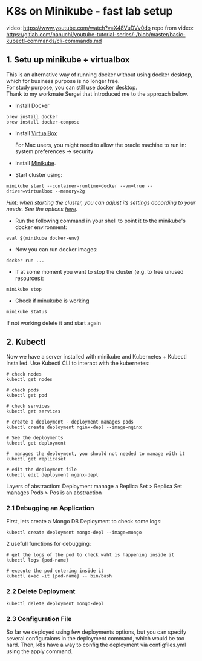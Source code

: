 # K8s on Minikube - fast lab setup
video: https://www.youtube.com/watch?v=X48VuDVv0do
repo from video: https://gitlab.com/nanuchi/youtube-tutorial-series/-/blob/master/basic-kubectl-commands/cli-commands.md

## 1. Setu up minikube + virtualbox
This is an alternative way of running docker without using docker desktop, which for business purpose is no longer free.   
For study purpose, you can still use docker desktop.   
Thank to my workmate Sergei that introduced me to the approach below.
* Install Docker
```
brew install docker
brew install docker-compose
```
* Install [VirtualBox](https://minikube.sigs.k8s.io/docs/drivers/virtualbox/)
  
  For Mac users, you might need to allow the oracle machine to run in: system preferences -> security  
* Install [Minikube](https://minikube.sigs.k8s.io/docs/start/).  
* Start cluster using:
```
minikube start --container-runtime=docker --vm=true --driver=virtualbox --memory=2g
```
*Hint: when starting the cluster, you can adjust its settings according to your needs. See the options [here](https://minikube.sigs.k8s.io/docs/commands/start/).*  

* Run the following command in your shell to point it to the minikube's docker environment:
```
eval $(minikube docker-env)
```
* Now you can run docker images:
```
docker run ...
```
* If at some moment you want to stop the cluster (e.g. to free unused resources):
```
minikube stop
```
* Check if minukube is working
```
minikube status
```
If not working delete it and start again

## 2. Kubectl 
Now we have a server installed with minikube and Kubernetes + Kubectl Installed.
Use Kubectl CLI to interact with the kubernetes:
```
# check nodes
kubectl get nodes 

# check pods
kubectl get pod

# check services
kubectl get services

# create a deployment - deployment manages pods
kubectl create deployment nginx-depl --image=nginx

# See the deployments
kubectl get deployment

#  manages the deployment, you should not needed to manage with it
kubectl get replicaset

# edit the deployment file 
kubectl edit deployment nginx-depl
```
Layers of abstraction:
Deployment manage a Replica Set > Replica Set manages Pods > Pos is an abstraction

### 2.1 Debugging an Application
First, lets create a Mongo DB Deployment to check some logs:
```
kubectl create deployment mongo-depl --image=mongo
```
2 usefull functions for debugging:
```
# get the logs of the pod to check waht is happening inside it
kubectl logs {pod-name}

# execute the pod entering inside it
kubectl exec -it {pod-name} -- bin/bash
```

### 2.2 Delete Deployment
```
kubectl delete deployment mongo-depl
```

### 2.3 Configuration File
So far we deployed using few deployments options, but you can specify several configuraions in the deployment command, which would be too hard. Then, k8s have a way to config the deployment via configfiles.yml using the apply command.